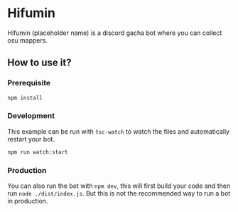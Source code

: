 # Hifumin

Hifumin (placeholder name) is a discord gacha bot where you can collect osu mappers.

## How to use it?

### Prerequisite

```sh
npm install
```

### Development

This example can be run with `tsc-watch` to watch the files and automatically restart your bot.

```sh
npm run watch:start
```

### Production

You can also run the bot with `npm dev`, this will first build your code and then run `node ./dist/index.js`. But this is not the recommended way to run a bot in production.